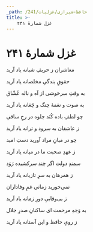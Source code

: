 ```yaml
---
_path: /حافظ-شیرازی/غزلیات/241
title: >-
    غزل شمارهٔ ۲۴۱
---
```

# غزل شمارهٔ ۲۴۱

<div class="b" id="bn1"><div class="m1"><p>معاشران ز حریفِ شبانه یاد آرید</p></div>
<div class="m2"><p>حقوقِ بندگیِ مخلصانه یاد آرید</p></div></div>
<div class="b" id="bn2"><div class="m1"><p>به وقتِ سرخوشی از آه و ناله عُشّاق</p></div>
<div class="m2"><p>به صوت و نغمهٔ چنگ و چَغانه یاد آرید</p></div></div>
<div class="b" id="bn3"><div class="m1"><p>چو لطفِ باده کُنَد جلوه در رخِ ساقی</p></div>
<div class="m2"><p>ز عاشقان به سرود و ترانه یاد آرید</p></div></div>
<div class="b" id="bn4"><div class="m1"><p>چو در میانِ مراد آورید دستِ امید</p></div>
<div class="m2"><p>ز عهدِ صحبت ما در میانه یاد آرید</p></div></div>
<div class="b" id="bn5"><div class="m1"><p>سمندِ دولت اگر چند سرکشیده رَوَد</p></div>
<div class="m2"><p>ز همرهان به سرِ تازیانه یاد آرید</p></div></div>
<div class="b" id="bn6"><div class="m1"><p>نمی‌خورید زمانی غمِ وفاداران</p></div>
<div class="m2"><p>ز بی‌وفاییِ دورِ زمانه یاد آرید</p></div></div>
<div class="b" id="bn7"><div class="m1"><p>به وَجهِ مرحمت ای ساکنانِ صدرِ جلال</p></div>
<div class="m2"><p>ز رویِ حافظ و این آستانه یاد آرید</p></div></div>
